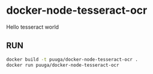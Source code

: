 # docker-node-tesseract-ocr

Hello tesseract world

## RUN

```sh
docker build -t puuga/docker-node-tesseract-ocr .
docker run puuga/docker-node-tesseract-ocr
```
